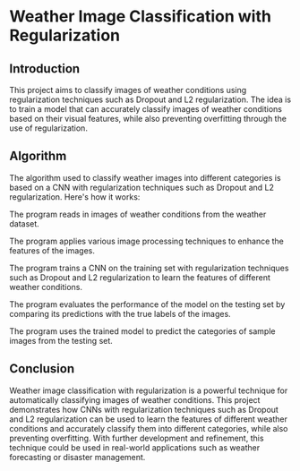 
# Weather Image Classification with Regularization

## Introduction

This project aims to classify images of weather conditions using regularization techniques such as Dropout and L2 regularization. The idea is to train a model that can accurately classify images of weather conditions based on their visual features, while also preventing overfitting through the use of regularization.

## Algorithm

The algorithm used to classify weather images into different categories is based on a CNN with regularization techniques such as Dropout and L2 regularization. Here's how it works:

The program reads in images of weather conditions from the weather dataset.

The program applies various image processing techniques to enhance the features of the images.

The program trains a CNN on the training set with regularization techniques such as Dropout and L2 regularization to learn the features of different weather conditions.

The program evaluates the performance of the model on the testing set by comparing its predictions with the true labels of the images.

The program uses the trained model to predict the categories of sample images from the testing set.

## Conclusion

Weather image classification with regularization is a powerful technique for automatically classifying images of weather conditions. This project demonstrates how CNNs with regularization techniques such as Dropout and L2 regularization can be used to learn the features of different weather conditions and accurately classify them into different categories, while also preventing overfitting. With further development and refinement, this technique could be used in real-world applications such as weather forecasting or disaster management.